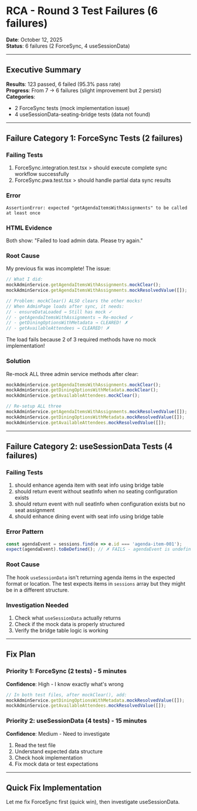 # RCA - Round 3 Test Failures (6 failures)

**Date**: October 12, 2025  
**Status**: 6 failures (2 ForceSync, 4 useSessionData)

---

## Executive Summary

**Results**: 123 passed, 6 failed (95.3% pass rate)  
**Progress**: From 7 → 6 failures (slight improvement but 2 persist)  
**Categories**: 
- 2 ForceSync tests (mock implementation issue)
- 4 useSessionData-seating-bridge tests (data not found)

---

## Failure Category 1: ForceSync Tests (2 failures)

### Failing Tests
1. ForceSync.integration.test.tsx > should execute complete sync workflow successfully
2. ForceSync.pwa.test.tsx > should handle partial data sync results

### Error
```
AssertionError: expected "getAgendaItemsWithAssignments" to be called at least once
```

### HTML Evidence
Both show: "Failed to load admin data. Please try again."

### Root Cause
My previous fix was incomplete! The issue:

```typescript
// What I did:
mockAdminService.getAgendaItemsWithAssignments.mockClear();
mockAdminService.getAgendaItemsWithAssignments.mockResolvedValue([]);

// Problem: mockClear() ALSO clears the other mocks!
// When AdminPage loads after sync, it needs:
// - ensureDataLoaded → Still has mock ✓
// - getAgendaItemsWithAssignments → Re-mocked ✓
// - getDiningOptionsWithMetadata → CLEARED! ✗
// - getAvailableAttendees → CLEARED! ✗
```

The load fails because 2 of 3 required methods have no mock implementation!

### Solution
Re-mock ALL three admin service methods after clear:

```typescript
mockAdminService.getAgendaItemsWithAssignments.mockClear();
mockAdminService.getDiningOptionsWithMetadata.mockClear();
mockAdminService.getAvailableAttendees.mockClear();

// Re-setup ALL three
mockAdminService.getAgendaItemsWithAssignments.mockResolvedValue([]);
mockAdminService.getDiningOptionsWithMetadata.mockResolvedValue([]);
mockAdminService.getAvailableAttendees.mockResolvedValue([]);
```

---

## Failure Category 2: useSessionData Tests (4 failures)

### Failing Tests
1. should enhance agenda item with seat info using bridge table
2. should return event without seatInfo when no seating configuration exists
3. should return event with null seatInfo when configuration exists but no seat assignment
4. should enhance dining event with seat info using bridge table

### Error Pattern
```javascript
const agendaEvent = sessions.find(e => e.id === 'agenda-item-001');
expect(agendaEvent).toBeDefined(); // ✗ FAILS - agendaEvent is undefined
```

### Root Cause
The hook `useSessionData` isn't returning agenda items in the expected format or location. The test expects items in `sessions` array but they might be in a different structure.

### Investigation Needed
1. Check what `useSessionData` actually returns
2. Check if the mock data is properly structured
3. Verify the bridge table logic is working

---

## Fix Plan

### Priority 1: ForceSync (2 tests) - 5 minutes
**Confidence**: High - I know exactly what's wrong

```typescript
// In both test files, after mockClear(), add:
mockAdminService.getDiningOptionsWithMetadata.mockResolvedValue([]);
mockAdminService.getAvailableAttendees.mockResolvedValue([]);
```

### Priority 2: useSessionData (4 tests) - 15 minutes
**Confidence**: Medium - Need to investigate

1. Read the test file
2. Understand expected data structure
3. Check hook implementation
4. Fix mock data or test expectations

---

## Quick Fix Implementation

Let me fix ForceSync first (quick win), then investigate useSessionData.





